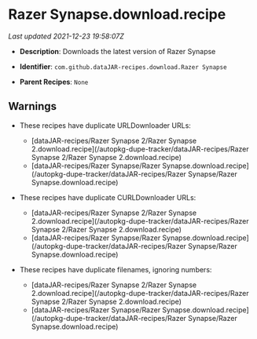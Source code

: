 # Razer Synapse.download.recipe

_Last updated 2021-12-23 19:58:07Z_

- **Description**: Downloads the latest version of Razer Synapse

- **Identifier**: `com.github.dataJAR-recipes.download.Razer Synapse`

- **Parent Recipes**: `None`

## Warnings

- These recipes have duplicate URLDownloader URLs:
    - [dataJAR-recipes/Razer Synapse 2/Razer Synapse 2.download.recipe](/autopkg-dupe-tracker/dataJAR-recipes/Razer Synapse 2/Razer Synapse 2.download.recipe)
    - [dataJAR-recipes/Razer Synapse/Razer Synapse.download.recipe](/autopkg-dupe-tracker/dataJAR-recipes/Razer Synapse/Razer Synapse.download.recipe)

- These recipes have duplicate CURLDownloader URLs:
    - [dataJAR-recipes/Razer Synapse 2/Razer Synapse 2.download.recipe](/autopkg-dupe-tracker/dataJAR-recipes/Razer Synapse 2/Razer Synapse 2.download.recipe)
    - [dataJAR-recipes/Razer Synapse/Razer Synapse.download.recipe](/autopkg-dupe-tracker/dataJAR-recipes/Razer Synapse/Razer Synapse.download.recipe)

- These recipes have duplicate filenames, ignoring numbers:
    - [dataJAR-recipes/Razer Synapse 2/Razer Synapse 2.download.recipe](/autopkg-dupe-tracker/dataJAR-recipes/Razer Synapse 2/Razer Synapse 2.download.recipe)
    - [dataJAR-recipes/Razer Synapse/Razer Synapse.download.recipe](/autopkg-dupe-tracker/dataJAR-recipes/Razer Synapse/Razer Synapse.download.recipe)